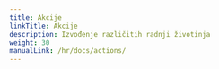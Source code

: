 ```yaml
---
title: Akcije
linkTitle: Akcije
description: Izvođenje različitih radnji životinja
weight: 30
manualLink: /hr/docs/actions/
---
```

<script>
  window.location.href = "/hr/docs/actions/";
</script>
